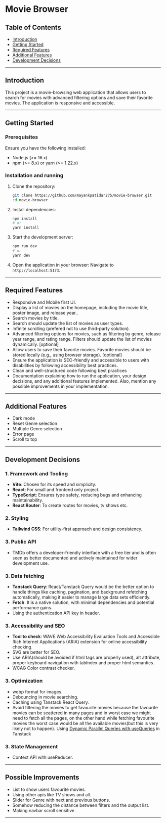 # **Movie Browser**

## **Table of Contents**

- [Introduction](#introduction)
- [Getting Started](#getting-started)
- [Required Features](#required-features)
- [Additional Features](#additional-features)
- [Development Decisions](#development-decisions)
  <!-- - [Possible Improvements](#possible-improvements) -->

---

## **Introduction**

This project is a movie-browsing web application that allows users to search for movies with advanced filtering options and save their favorite movies. The application is responsive and accessible.

---

## **Getting Started**

### **Prerequisites**

Ensure you have the following installed:

- Node.js (>= 16.x)
- npm (>= 8.x) or yarn (>= 1.22.x)

### **Installation and running**

1. Clone the repository:
   ```bash
   git clone https://github.com/mayankpatidar275/movie-browser.git
   cd movie-browser
   ```
2. Install dependencies:

   ```bash
   npm install
   # or
   yarn install
   ```

3. Start the development server:

   ```bash
   npm run dev
   # or
   yarn dev
   ```

4. Open the application in your browser:
   Navigate to `http://localhost:5173`.

---

## **Required Features**

- Responsive and Mobile first UI.
- Display a list of movies on the homepage, including the movie title, poster image, and release year..
- Search movies by title.
- Search should update the list of movies as user types.
- Infinite scrolling (prefered not to use third-party solution).
- Advanced filtering options for movies, such as filtering by genre, release year range, and rating range. Filters should update the list of movies dynamically. [optional]
- Allow users to save their favorite movies. Favorite movies should be stored locally (e.g., using browser storage). [optional]
- Ensure the application is SEO-friendly and accessible to users with disabilities by following accessibility best practices.
- Clean and well-structured code following best practices
- Documentation explaining how to run the application, your design decisions, and any additional features implemented. Also, mention any possible improvements in your implementation.

---

## **Additional Features**

- Dark mode
- Reset Genre selection
- Multiple Genre selection
- Error page
- Scroll to top

---

## **Development Decisions**

### **1. Framework and Tooling**

- **Vite**: Chosen for its speed and simplicity.
- **React**: For small and frontend only project.
- **TypeScript**: Ensures type safety, reducing bugs and enhancing maintainability.
- **React Router**: To create routes for movies, tv shows etc.

### **2. Styling**

- **Tailwind CSS**: For utility-first approach and design consistency.

### **3. Public API**

- TMDb offers a developer-friendly interface with a free tier and is often seen as better documented and actively maintained for wider development use.

### **3. Data fetching**

- **Tanstack Query**: React/Tanstack Query would be the better option to handle things like caching, pagination, and background refetching automatically, making it easier to manage large data sets efficiently.
- **Fetch**: It is a native solution, with minimal dependencies and potential performance gains.
- Using the authentication API key in header.

### **3. Accessibility and SEO**

- **Tool to check**: WAVE Web Accessibility Evaluation Tools and Accessible Rich Internet Applications (ARIA) extension for online accessibility checking.
- SVG are better for SEO.
- Use ARIA(should be avoided if html tags are properly used), alt attribute, proper keyboard navigation with tabIndex and proper html semantics.
- WCAG Color contrast checker.

### **3. Optimization**

- webp format for images.
- Debouncing in movie searching.
- Caching using Tanstack React Query.
- Avoid filtering the movies to get favourite movies because the favourite movies can be scattered in many pages and in worst case we might need to fetch all the pages, on the other hand while fetching favourite movies the worst case would be all the available movies(but this is very likely not to happen). Using [Dynamic Parallel Queries with useQueries](https://tanstack.com/query/v4/docs/framework/react/guides/parallel-queries#dynamic-parallel-queries-with-usequeries) in Tanstack
<!-- - Avoid fetching the favourite movies from tmdb, instead filter non-favourite from the Tanstack cached movies using localstorage favourite data. -->

### **3. State Management**

- Context API with useReducer.

---

## **Possible Improvements**

- List to show users favourite movies.
- Using other apis like TV shows and all.
- Slider for Genre with next and previous buttons.
- Somehow reducing the distance between filters and the output list.
- Making navbar scroll sensitive.

---
